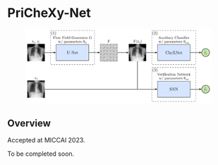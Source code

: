 # PriCheXy-Net

<figure>
    <img src="overview.png" width="600">
</figure>

## Overview
Accepted at MICCAI 2023.

To be completed soon.
